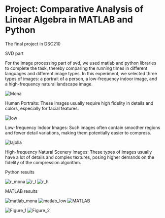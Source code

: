 # Project: Comparative Analysis of Linear Algebra in MATLAB and Python
The final project in DSC210


SVD part

For the image processing part of svd, we used matlab and python libraries to complete the task, thereby comparing the running times in different languages ​​and different image types.
In this experiment, we selected three types of images: a portrait of a person, a low-frequency indoor image, and a high-frequency natural landscape image.

![Mona](https://github.com/Igotoschoolbybye/DSC210_project/assets/87763340/47ce6201-b210-4cb1-8be8-086015235abc)

Human Portraits: These images usually require high fidelity in details and colors, especially for facial features.

![low](https://github.com/Igotoschoolbybye/DSC210_project/assets/87763340/885fda6d-dee1-4dbb-b4ab-f63916e8072e)

Low-frequency Indoor Images: Such images often contain smoother regions and fewer detail variations, making them potentially easier to compress.

![lajolla](https://github.com/Igotoschoolbybye/DSC210_project/assets/87763340/296a71c4-add2-4303-b989-0595f1a094de)

High-frequency Natural Scenery Images: These types of images usually have a lot of details and complex textures, posing higher demands on the fidelity of the compression algorithm.

Python results

![r_mona](https://github.com/Igotoschoolbybye/DSC210_project/assets/87763340/4492f1cb-263f-4687-9905-2019bceb0d06)
![r_l](https://github.com/Igotoschoolbybye/DSC210_project/assets/87763340/3ed7cd27-1152-4cbd-ba5c-568b80be3865)
![r_h](https://github.com/Igotoschoolbybye/DSC210_project/assets/87763340/079cddc1-08dd-4d4a-925d-4316f90aae61)

MATLAB results

![matlab_mona](https://github.com/Igotoschoolbybye/DSC210_project/assets/87763340/94148111-64d2-47b3-b16b-25b7ec342599)
![matlab_low](https://github.com/Igotoschoolbybye/DSC210_project/assets/87763340/9f718ada-3c86-4dd5-aaf8-814e549e2826)
![MATLAB](https://github.com/Igotoschoolbybye/DSC210_project/assets/87763340/5ee7bac4-e294-4126-ba7c-b65783d1384d)

![Figure_1](https://github.com/Igotoschoolbybye/DSC210_project/assets/87763340/5b36225c-f0ee-4115-af19-ef9bef2913ce)
![Figure_2](https://github.com/Igotoschoolbybye/DSC210_project/assets/87763340/0af6e9b5-0500-4d6f-9d6f-e7be641e6e79)
